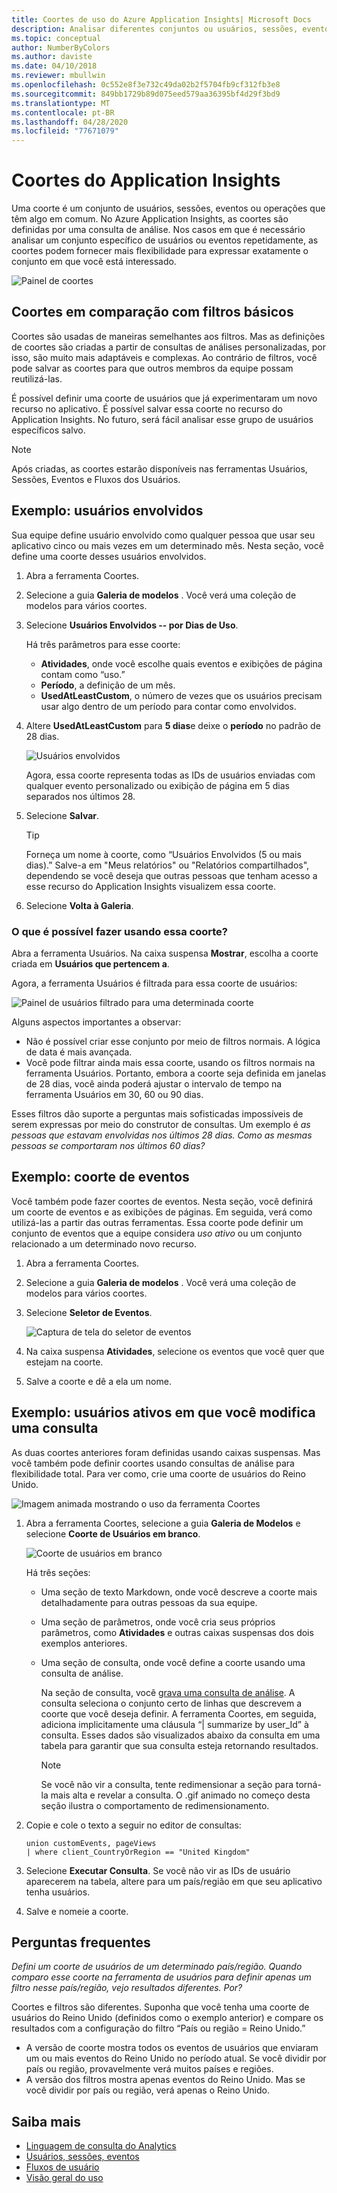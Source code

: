 ```yaml
---
title: Coortes de uso do Azure Application Insights| Microsoft Docs
description: Analisar diferentes conjuntos ou usuários, sessões, eventos ou operações que tenham algo em comum
ms.topic: conceptual
author: NumberByColors
ms.author: daviste
ms.date: 04/10/2018
ms.reviewer: mbullwin
ms.openlocfilehash: 0c552e8f3e732c49da02b2f5704fb9cf312fb3e8
ms.sourcegitcommit: 849bb1729b89d075eed579aa36395bf4d29f3bd9
ms.translationtype: MT
ms.contentlocale: pt-BR
ms.lasthandoff: 04/28/2020
ms.locfileid: "77671079"
---
```

# <a name="application-insights-cohorts"></a>Coortes do Application Insights

Uma coorte é um conjunto de usuários, sessões, eventos ou operações que têm algo em comum. No Azure Application Insights, as coortes são definidas por uma consulta de análise. Nos casos em que é necessário analisar um conjunto específico de usuários ou eventos repetidamente, as coortes podem fornecer mais flexibilidade para expressar exatamente o conjunto em que você está interessado.

![Painel de coortes](./media/usage-cohorts/001.png)

## <a name="cohorts-versus-basic-filters"></a>Coortes em comparação com filtros básicos

Coortes são usadas de maneiras semelhantes aos filtros. Mas as definições de coortes são criadas a partir de consultas de análises personalizadas, por isso, são muito mais adaptáveis e complexas. Ao contrário de filtros, você pode salvar as coortes para que outros membros da equipe possam reutilizá-las.

É possível definir uma coorte de usuários que já experimentaram um novo recurso no aplicativo. É possível salvar essa coorte no recurso do Application Insights. No futuro, será fácil analisar esse grupo de usuários específicos salvo.

> [!NOTE]
> Após criadas, as coortes estarão disponíveis nas ferramentas Usuários, Sessões, Eventos e Fluxos dos Usuários.

## <a name="example-engaged-users"></a>Exemplo: usuários envolvidos

Sua equipe define usuário envolvido como qualquer pessoa que usar seu aplicativo cinco ou mais vezes em um determinado mês. Nesta seção, você define uma coorte desses usuários envolvidos.

1. Abra a ferramenta Coortes.

2. Selecione a guia **Galeria de modelos** . Você verá uma coleção de modelos para vários coortes.

3. Selecione **Usuários Envolvidos -- por Dias de Uso**.

    Há três parâmetros para esse coorte:
    * **Atividades**, onde você escolhe quais eventos e exibições de página contam como “uso.”
    * **Período**, a definição de um mês.
    * **UsedAtLeastCustom**, o número de vezes que os usuários precisam usar algo dentro de um período para contar como envolvidos.

4. Altere **UsedAtLeastCustom** para **5 dias**e deixe o **período** no padrão de 28 dias.

    ![Usuários envolvidos](./media/usage-cohorts/003.png)

    Agora, essa coorte representa todas as IDs de usuários enviadas com qualquer evento personalizado ou exibição de página em 5 dias separados nos últimos 28.

5. Selecione **Salvar**.

   > [!TIP]
   > Forneça um nome à coorte, como “Usuários Envolvidos (5 ou mais dias).” Salve-a em "Meus relatórios" ou "Relatórios compartilhados", dependendo se você deseja que outras pessoas que tenham acesso a esse recurso do Application Insights visualizem essa coorte.

6. Selecione **Volta à Galeria**.

### <a name="what-can-you-do-by-using-this-cohort"></a>O que é possível fazer usando essa coorte?

Abra a ferramenta Usuários. Na caixa suspensa **Mostrar**, escolha a coorte criada em **Usuários que pertencem a**.

Agora, a ferramenta Usuários é filtrada para essa coorte de usuários:

![Painel de usuários filtrado para uma determinada coorte](./media/usage-cohorts/004.png)

Alguns aspectos importantes a observar:

* Não é possível criar esse conjunto por meio de filtros normais. A lógica de data é mais avançada.
* Você pode filtrar ainda mais essa coorte, usando os filtros normais na ferramenta Usuários. Portanto, embora a coorte seja definida em janelas de 28 dias, você ainda poderá ajustar o intervalo de tempo na ferramenta Usuários em 30, 60 ou 90 dias.

Esses filtros dão suporte a perguntas mais sofisticadas impossíveis de serem expressas por meio do construtor de consultas. Um exemplo é _as pessoas que estavam envolvidas nos últimos 28 dias. Como as mesmas pessoas se comportaram nos últimos 60 dias?_

## <a name="example-events-cohort"></a>Exemplo: coorte de eventos

Você também pode fazer coortes de eventos. Nesta seção, você definirá um coorte de eventos e as exibições de páginas. Em seguida, verá como utilizá-las a partir das outras ferramentas. Essa coorte pode definir um conjunto de eventos que a equipe considera _uso ativo_ ou um conjunto relacionado a um determinado novo recurso.

1. Abra a ferramenta Coortes.

2. Selecione a guia **Galeria de modelos** . Você verá uma coleção de modelos para vários coortes.

3. Selecione **Seletor de Eventos**.

    ![Captura de tela do seletor de eventos](./media/usage-cohorts/006.png)

4. Na caixa suspensa **Atividades**, selecione os eventos que você quer que estejam na coorte.

5. Salve a coorte e dê a ela um nome.

## <a name="example-active-users-where-you-modify-a-query"></a>Exemplo: usuários ativos em que você modifica uma consulta

As duas coortes anteriores foram definidas usando caixas suspensas. Mas você também pode definir coortes usando consultas de análise para flexibilidade total. Para ver como, crie uma coorte de usuários do Reino Unido.

![Imagem animada mostrando o uso da ferramenta Coortes](./media/usage-cohorts/cohorts0001.gif)

1. Abra a ferramenta Coortes, selecione a guia **Galeria de Modelos** e selecione **Coorte de Usuários em branco**.

    ![Coorte de usuários em branco](./media/usage-cohorts/001.png)

    Há três seções:
   * Uma seção de texto Markdown, onde você descreve a coorte mais detalhadamente para outras pessoas da sua equipe.

   * Uma seção de parâmetros, onde você cria seus próprios parâmetros, como **Atividades** e outras caixas suspensas dos dois exemplos anteriores.

   * Uma seção de consulta, onde você define a coorte usando uma consulta de análise.

     Na seção de consulta, você [grava uma consulta de análise](/azure/kusto/query). A consulta seleciona o conjunto certo de linhas que descrevem a coorte que você deseja definir. A ferramenta Coortes, em seguida, adiciona implicitamente uma cláusula “| summarize by user_Id” à consulta. Esses dados são visualizados abaixo da consulta em uma tabela para garantir que sua consulta esteja retornando resultados.

     > [!NOTE]
     > Se você não vir a consulta, tente redimensionar a seção para torná-la mais alta e revelar a consulta. O .gif animado no começo desta seção ilustra o comportamento de redimensionamento.

2. Copie e cole o texto a seguir no editor de consultas:

    ```KQL
    union customEvents, pageViews
    | where client_CountryOrRegion == "United Kingdom"
    ```

3. Selecione **Executar Consulta**. Se você não vir as IDs de usuário aparecerem na tabela, altere para um país/região em que seu aplicativo tenha usuários.

4. Salve e nomeie a coorte.

## <a name="frequently-asked-questions"></a>Perguntas frequentes

_Defini um coorte de usuários de um determinado país/região. Quando comparo esse coorte na ferramenta de usuários para definir apenas um filtro nesse país/região, vejo resultados diferentes. Por?_

Coortes e filtros são diferentes. Suponha que você tenha uma coorte de usuários do Reino Unido (definidos como o exemplo anterior) e compare os resultados com a configuração do filtro “País ou região = Reino Unido.”

* A versão de coorte mostra todos os eventos de usuários que enviaram um ou mais eventos do Reino Unido no período atual. Se você dividir por país ou região, provavelmente verá muitos países e regiões.
* A versão dos filtros mostra apenas eventos do Reino Unido. Mas se você dividir por país ou região, verá apenas o Reino Unido.

## <a name="learn-more"></a>Saiba mais

* [Linguagem de consulta do Analytics](https://go.microsoft.com/fwlink/?linkid=856587)
* [Usuários, sessões, eventos](usage-segmentation.md)
* [Fluxos de usuário](usage-flows.md)
* [Visão geral do uso](usage-overview.md)
